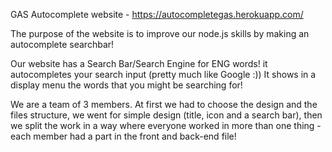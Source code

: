GAS Autocomplete website - https://autocompletegas.herokuapp.com/

The purpose of the website is to improve our node.js skills by making an autocomplete searchbar!

Our website has a Search Bar/Search Engine for ENG words! it autocompletes your search input (pretty much like Google :))
It shows in a display menu the words that you might be searching for!

We are a team of 3 members.
At first we had to choose the design and the files structure, we went for simple design (title, icon and a search bar),
then we split the work in a way where everyone worked in more than one thing - each member had a part in the front and back-end file!
